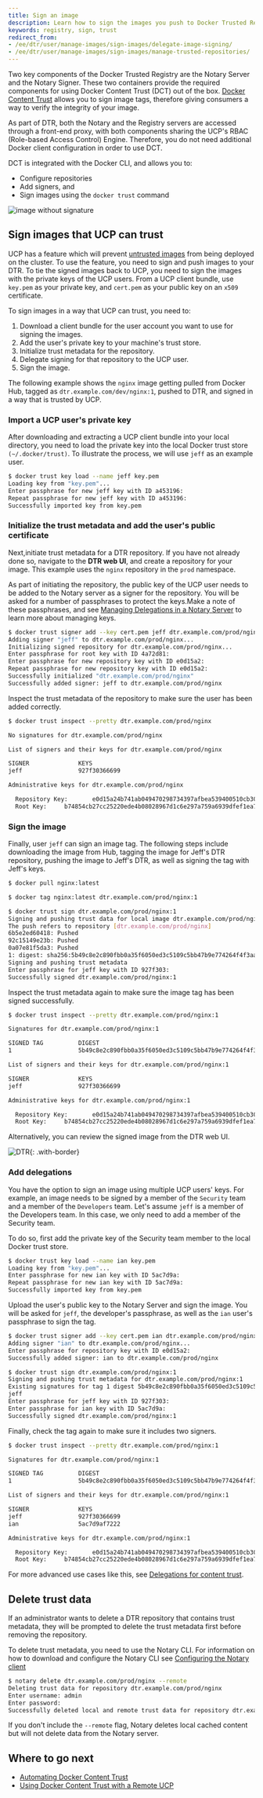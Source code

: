 ```yaml
---
title: Sign an image
description: Learn how to sign the images you push to Docker Trusted Registry.
keywords: registry, sign, trust
redirect_from:
- /ee/dtr/user/manage-images/sign-images/delegate-image-signing/
- /ee/dtr/user/manage-images/sign-images/manage-trusted-repositories/
---
```


Two key components of the Docker Trusted Registry are the Notary Server and the Notary
Signer. These two containers provide the required components for using Docker Content
Trust (DCT) out of the box. [Docker Content
Trust](/engine/security/trust/content_trust/) allows you to sign image tags,
therefore giving consumers a way to verify the integrity of your image.

As part of DTR, both the Notary and the Registry
servers are accessed through a front-end proxy, with both components sharing the
UCP's RBAC (Role-based Access Control) Engine. Therefore, you do not need additional Docker client
configuration in order to use DCT.

DCT is integrated with the Docker CLI, and allows you to:
- Configure repositories
- Add signers, and 
- Sign images using the `docker trust` command

![image without signature](../../../images/sign-an-image-1.svg)

## Sign images that UCP can trust

UCP has a feature which will prevent [untrusted
images](/ee/ucp/admin/configure/run-only-the-images-you-trust/) from being
deployed on the cluster. To use the feature, you need to sign and push images to your DTR. 
To tie the signed images back to UCP, you need to sign the
images with the private keys of the UCP users. From a UCP client bundle, use
`key.pem` as your private key, and `cert.pem` as your public key
on an `x509` certificate. 

To sign images in a way that UCP can trust, you need to:

1. Download a client bundle for the user account you want to use for signing the images. 
2. Add the user's private key to your machine's trust store.
3. Initialize trust metadata for the repository. 
4. Delegate signing for that repository to the UCP user.
5. Sign the image. 

The following example shows the `nginx` image getting pulled from Docker Hub, tagged
as `dtr.example.com/dev/nginx:1`, pushed to DTR, and signed in a way
that is trusted by UCP.

### Import a UCP user's private key

After downloading and extracting a UCP client bundle into your local
directory, you need to load the private key into the local Docker trust store
`(~/.docker/trust)`. To illustrate the process, we will use `jeff` as an example user.

```bash
$ docker trust key load --name jeff key.pem
Loading key from "key.pem"...
Enter passphrase for new jeff key with ID a453196:
Repeat passphrase for new jeff key with ID a453196:
Successfully imported key from key.pem
```

### Initialize the trust metadata and add the user's public certificate

Next,initiate trust metadata for a DTR repository. If you have not
already done so, navigate to the **DTR web UI**, and create a repository for
your image. This example uses the `nginx` repository in the `prod` namespace.

As part of initiating the repository, the public key of the UCP user needs to be added 
to the Notary server as a signer for the repository. You will be asked for a number of 
passphrases to protect the keys.Make a note of these passphrases, and 
see [Managing Delegations in a Notary Server](/engine/security/trust/trust_delegation/#managing-delegations-in-a-notary-server) to learn more about managing keys.


```bash
$ docker trust signer add --key cert.pem jeff dtr.example.com/prod/nginx
Adding signer "jeff" to dtr.example.com/prod/nginx...
Initializing signed repository for dtr.example.com/prod/nginx...
Enter passphrase for root key with ID 4a72d81:
Enter passphrase for new repository key with ID e0d15a2:
Repeat passphrase for new repository key with ID e0d15a2:
Successfully initialized "dtr.example.com/prod/nginx"
Successfully added signer: jeff to dtr.example.com/prod/nginx
```

Inspect the trust metadata of the repository to make sure the user has
been added correctly.

```bash
$ docker trust inspect --pretty dtr.example.com/prod/nginx

No signatures for dtr.example.com/prod/nginx

List of signers and their keys for dtr.example.com/prod/nginx

SIGNER              KEYS
jeff                927f30366699

Administrative keys for dtr.example.com/prod/nginx

  Repository Key:       e0d15a24b741ab049470298734397afbea539400510cb30d3b996540b4a2506b
  Root Key:     b74854cb27cc25220ede4b08028967d1c6e297a759a6939dfef1ea72fbdd7b9a
```

### Sign the image

Finally, user `jeff` can sign an image tag. The following steps include downloading the image from Hub, tagging the image for Jeff's DTR repository, pushing the image to Jeff's DTR, as
well as signing the tag with Jeff's keys. 

```bash
$ docker pull nginx:latest

$ docker tag nginx:latest dtr.example.com/prod/nginx:1

$ docker trust sign dtr.example.com/prod/nginx:1
Signing and pushing trust data for local image dtr.example.com/prod/nginx:1, may overwrite remote trust data
The push refers to repository [dtr.example.com/prod/nginx]
6b5e2ed60418: Pushed
92c15149e23b: Pushed
0a07e81f5da3: Pushed
1: digest: sha256:5b49c8e2c890fbb0a35f6050ed3c5109c5bb47b9e774264f4f3aa85bb69e2033 size: 948
Signing and pushing trust metadata
Enter passphrase for jeff key with ID 927f303:
Successfully signed dtr.example.com/prod/nginx:1
```

Inspect the trust metadata again to make sure the image tag has been
signed successfully. 

```bash
$ docker trust inspect --pretty dtr.example.com/prod/nginx:1

Signatures for dtr.example.com/prod/nginx:1

SIGNED TAG          DIGEST                                                             SIGNERS
1                   5b49c8e2c890fbb0a35f6050ed3c5109c5bb47b9e774264f4f3aa85bb69e2033   jeff

List of signers and their keys for dtr.example.com/prod/nginx:1

SIGNER              KEYS
jeff                927f30366699

Administrative keys for dtr.example.com/prod/nginx:1

  Repository Key:       e0d15a24b741ab049470298734397afbea539400510cb30d3b996540b4a2506b
  Root Key:     b74854cb27cc25220ede4b08028967d1c6e297a759a6939dfef1ea72fbdd7b9a
```

Alternatively, you can review the signed image from the DTR web UI.

![DTR](../../../images/sign-an-image-3.png){: .with-border}

### Add delegations

You have the option to sign an image using multiple UCP users' keys. For example, an image
needs to be signed by a member of the `Security` team and a
member of the `Developers` team. Let's assume `jeff` is a member of the Developers team.
In this case, we only need to add a member of the Security team.

To do so, first add the private key of the Security team member to
the local Docker trust store. 

```bash
$ docker trust key load --name ian key.pem
Loading key from "key.pem"...
Enter passphrase for new ian key with ID 5ac7d9a:
Repeat passphrase for new ian key with ID 5ac7d9a:
Successfully imported key from key.pem
```

Upload the user's public key to the Notary Server and sign the image. You will be asked
for `jeff`, the developer's passphrase, as well as the `ian` user's passphrase to
sign the tag. 

```bash
$ docker trust signer add --key cert.pem ian dtr.example.com/prod/nginx
Adding signer "ian" to dtr.example.com/prod/nginx...
Enter passphrase for repository key with ID e0d15a2:
Successfully added signer: ian to dtr.example.com/prod/nginx

$ docker trust sign dtr.example.com/prod/nginx:1
Signing and pushing trust metadata for dtr.example.com/prod/nginx:1
Existing signatures for tag 1 digest 5b49c8e2c890fbb0a35f6050ed3c5109c5bb47b9e774264f4f3aa85bb69e2033 from:
jeff
Enter passphrase for jeff key with ID 927f303:
Enter passphrase for ian key with ID 5ac7d9a:
Successfully signed dtr.example.com/prod/nginx:1
```

Finally, check the tag again to make sure it includes two signers.

```bash
$ docker trust inspect --pretty dtr.example.com/prod/nginx:1

Signatures for dtr.example.com/prod/nginx:1

SIGNED TAG          DIGEST                                                             SIGNERS
1                   5b49c8e2c890fbb0a35f6050ed3c5109c5bb47b9e774264f4f3aa85bb69e2033   jeff, ian

List of signers and their keys for dtr.example.com/prod/nginx:1

SIGNER              KEYS
jeff                927f30366699
ian                 5ac7d9af7222

Administrative keys for dtr.example.com/prod/nginx:1

  Repository Key:       e0d15a24b741ab049470298734397afbea539400510cb30d3b996540b4a2506b
  Root Key:     b74854cb27cc25220ede4b08028967d1c6e297a759a6939dfef1ea72fbdd7b9a
```

For more advanced use cases like this, see [Delegations for content trust](/engine/security/trust/trust_delegation/).

## Delete trust data

If an administrator wants to delete a DTR repository that contains trust
metadata, they will be prompted to delete the trust metadata first before removing the repository.

To delete trust metadata, you need to use the Notary CLI. For information on how
to download and configure the Notary CLI see
[Configuring the Notary client](/engine/security/trust/trust_delegation/#configuring-the-notary-client)


```bash
$ notary delete dtr.example.com/prod/nginx --remote
Deleting trust data for repository dtr.example.com/prod/nginx
Enter username: admin
Enter password:
Successfully deleted local and remote trust data for repository dtr.example.com/prod/nginx
```

If you don't include the `--remote` flag, Notary deletes local cached content
but will not delete data from the Notary server.

## Where to go next

* [Automating Docker Content
  Trust](/engine/security/trust/trust_automation/)
* [Using Docker Content Trust with a Remote UCP](./trust-with-remote-ucp/)
